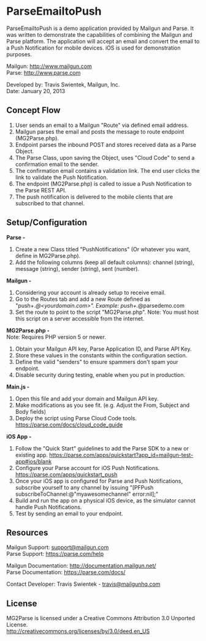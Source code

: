 ParseEmailtoPush
===========
ParseEmailtoPush is a demo application provided by Mailgun and Parse. It was written to demonstrate the capabilities of combining the Mailgun and Parse platform. The application will accept an email and convert the email to a Push Notification for mobile devices. iOS is used for demonstration purposes.

Mailgun: http://www.mailgun.com  
Parse: http://www.parse.com


Developed by: Travis Swientek, Mailgun, Inc.  
Date: January 20, 2013


Concept Flow
--------

1. User sends an email to a Mailgun "Route" via defined email address.
2. Mailgun parses the email and posts the message to route endpoint (MG2Parse.php). 
3. Endpoint parses the inbound POST and stores received data as a Parse Object.
4. The Parse Class, upon saving the Object, uses "Cloud Code" to send a confirmation email to the sender. 
5. The confirmation email contains a validation link. The end user clicks the link to validate the Push Notification. 
6. The endpoint (MG2Parse.php) is called to issue a Push Notification to the Parse REST API.
7. The push notification is delivered to the mobile clients that are subscribed to that channel.

Setup/Configuration
--------

**Parse -**  
1. Create a new Class titled "PushNotifications" (Or whatever you want, define in MG2Parse.php).  
2. Add the following columns (keep all default columns): channel (string), message (string), sender (string), sent (number).  


**Mailgun -**  
1. Considering your account is already setup to receive email.  
2. Go to the Routes tab and add a new Route defined as "push+.*@<yourdomain.com>". Example: push+.*@parsedemo.com  
3. Set the route to point to the script "MG2Parse.php". Note: You must host this script on a server accessible from the internet.  

**MG2Parse.php -**  
Note: Requires PHP version 5 or newer.  
1. Obtain your Mailgun API key, Parse Application ID, and Parse API Key.  
2. Store these values in the constants within the configuration section.  
3. Define the valid "senders" to ensure spammers don't spam your endpoint.  
4. Disable security during testing, enable when you put in production.  

**Main.js -**  
1. Open this file and add your domain and Mailgun API key. 
2. Make modifications as you see fit. (e.g. Adjust the From, Subject and Body fields)
3. Deploy the script using Parse Cloud Code tools. https://parse.com/docs/cloud_code_guide

**iOS App -**  
1. Follow the "Quick Start" guidelines to add the Parse SDK to a new or existing app. https://parse.com/apps/quickstart?app_id=mailgun-test-app#ios/blank  
2. Configure your Parse account for iOS Push Notifications. https://parse.com/apps/quickstart_push  
3. Once your iOS app is configured for Parse and Push Notifications, subscribe yourself to any channel by issuing "[PFPush subscribeToChannel:@"myawesomechannel" error:nil];"  
4. Build and run the app on a physical iOS device, as the simulator cannot handle Push Notifications.  
5. Test by sending an email to your endpoint.  

Resources
-------
Mailgun Support: support@mailgun.com  
Parse Support: https://parse.com/help

Mailgun Documentation: http://documentation.mailgun.net/  
Parse Documentation: https://parse.com/docs/

Contact Developer: Travis Swientek - travis@mailgunhq.com

License
-------
MG2Parse is licensed under a Creative Commons Attribution 3.0 Unported License.  
http://creativecommons.org/licenses/by/3.0/deed.en_US




